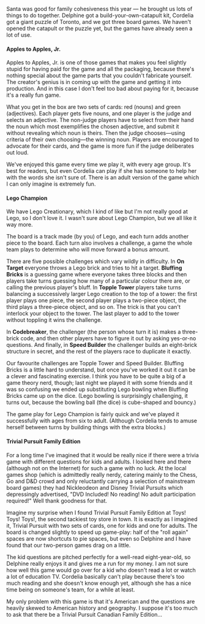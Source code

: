 <!--
.. title: Fun For the Whole Family: Reviews of Three Board Games
.. date: 2011-12-31 21:03:14
.. author: Amy Brown
-->

Santa was good for family cohesiveness this year &mdash; he brought
us lots of things to do together. Delphine got a build-your-own-catapult kit,
Cordelia got a giant puzzle of Toronto, and we got three board games.
We haven't opened the catapult or the puzzle yet, but the games have
already seen a lot of use.

<h4>Apples to Apples, Jr.</h4>

Apples to Apples, Jr. is one of those games that makes you feel slightly stupid
for having paid for the game and all the packaging, because there's nothing
special about the game parts that you couldn't fabricate yourself. The
creator's genius is in coming up with the game and getting it into production.
And in this case I don't feel too bad about paying for it, because it's a
really fun game.

What you get in the box are two sets of cards: red (nouns) and green
(adjectives). Each player gets five nouns, and one player is the judge and
selects an adjective. The non-judge players have to select from their
hand the noun which most exemplifies the chosen adjective, and submit
it without revealing which noun is theirs. Then the judge chooses&mdash;using
criteria of their own choosing&mdash;the winning noun. Players are
encouraged to advocate for their cards, and the game is more fun if
the judge deliberates out loud.

We've enjoyed this game every time we play it, with every age group. 
It's best for readers, but even Cordelia can play if she has someone to
help her with the words she isn't sure of. There is an adult version of the
game which I can only imagine is extremely fun.

<h4>Lego Champion</h4>

We have Lego Creationary, which I kind of like but I'm not really good
at Lego, so I don't love it. I wasn't sure about Lego Champion, but we 
all like it way more.

The board is a track made (by you) of Lego, and each turn adds another piece
to the board. Each turn also involves a challenge, a game the whole team
plays to determine who will move forward a bonus amount. 

There are five possible challenges which vary wildly in difficulty. In
<strong>On Target</strong> everyone throws a Lego brick and tries to hit
a target.  <strong>Bluffing Bricks</strong> is a guessing game where
everyone takes three blocks and then players take turns guessing how
many of a particular colour there are, or calling the previous player's
bluff. In <strong>Topple Tower</strong> players take turns balancing a
successively larger Lego creation to the top of a tower: the first player
plays one piece, the second player plays a two-piece object, the third
plays a three-piece object, and so on. The trick is that you can't interlock
your object to the tower. The last player to add to the tower without
toppling it wins the challenge.

In <strong>Codebreaker</strong>, the challenger (the person whose turn
it is) makes a three-brick code, and then other players have to figure it
out by asking yes-or-no questions. And finally, in <strong>Speed 
Builder</strong> the challenger builds an eight-brick structure in secret,
and the rest of the players race to duplicate it exactly.

Our favourite challenges are Topple Tower and Speed Builder. Bluffing
Bricks is a little hard to understand, but once you've worked it out
it can be a clever and fascinating exercise. I think you have to be quite
a big of a game theory nerd, though; last night we played it with some
friends and it was so confusing we ended up substituting Lego bowling
when Bluffing Bricks came up on the dice. (Lego bowling is surprisingly
challenging, it turns out, because the bowling ball (the dice) is cube-shaped
and bouncy.)

The game play for Lego Champion is fairly quick and we've played it successfully
with ages from six to adult. (Although Cordelia tends to amuse herself between
turns by building things with the extra blocks.)

<h4>Trivial Pursuit Family Edition</h4>

For a long time I've imagined that it would be really nice if there were
a trivia game with different questions for kids and adults. I looked here
and there (although not on the Internet) for such a game with no luck.
At the local games shop (which is admittedly really nerdy, catering
mainly to the Chess, Go and D&D crowd and only reluctantly carrying
a selection of mainstream board games) they had Nickleodeon and Disney
Trivial Pursuits which depressingly advertised, "DVD Included! No reading! 
No adult participation required!" Well thank goodness for that.

Imagine my surprise when I found Trivial Pursuit Family Edition at
Toys! Toys! Toys!, the second tackiest toy store in town. It is exactly
as I imagined it, Trivial Pursuit with two sets of cards, one for
kids and one for adults. The board is changed slightly to speed up
game-play: half of the "roll again" spaces are now shortcuts to 
pie spaces, but even so Delphine and I have found that our two-person
games drag on a little. 

The kid questions are pitched perfectly for a well-read eight-year-old, so 
Delphine really enjoys it and gives me a run for my money. I am not
sure how well this game would go over for a kid who doesn't read a lot
or watch a lot of education TV.  Cordelia basically can't play
because there's too much reading and she doesn't know enough yet,
although she has a nice time being on someone's team, for a while
at least.

My only problem with this game is that it's American and the
questions are heavily skewed to American history and geography. I
suppose it's too much to ask that there be a Trivial Pursuit Canadian
Family Edition...

